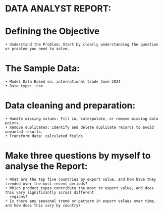 # DATA ANALYST REPORT:

# Defining the Objective
    • Understand the Problem: Start by clearly understanding the question or problem you need to solve. 
# The Sample Data: 
    • Model Data Based on: international trade June 2024 
    • Data type: .csv 
# Data cleaning and preparation: 
    • Handle missing values: Fill in, interpolate, or remove missing data points. 
    • Remove duplicates: Identify and delete duplicate records to avoid unwanted results. 
    • Transform data: calculated fields 
# Make three questions by myself to analyse the Report: 
    • What are the top five countries by export value, and how have they trended over the most recent periods? 
    • Which product types contribute the most to export value, and does this vary significantly across different 
      regions? 
    • Is there any seasonal trend or pattern in export values over time, and how does this vary by country?
